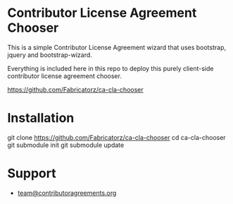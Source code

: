 Contributor License Agreement Chooser
=====================================

This is a simple Contributor License Agreement wizard that uses
bootstrap, jquery and bootstrap-wizard.

Everything is included here in this repo to deploy this purely client-side
contributor license agreement chooser.

https://github.com/Fabricatorz/ca-cla-chooser

Installation
============

 git clone https://github.com/Fabricatorz/ca-cla-chooser
 cd ca-cla-chooser
 git submodule init
 git submodule update


Support
=======

* team@contributoragreements.org
